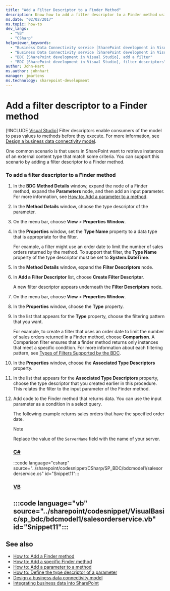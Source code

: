 ```yaml
---
title: "Add a Filter Descriptor to a Finder Method"
description: Know how to add a filter descriptor to a Finder method using the BDC Method Details window in Visual Studio.
ms.date: "02/02/2017"
ms.topic: how-to
dev_langs:
  - "VB"
  - "CSharp"
helpviewer_keywords:
  - "Business Data Connectivity service [SharePoint development in Visual Studio], filter descriptors"
  - "Business Data Connectivity service [SharePoint development in Visual Studio], add a filter"
  - "BDC [SharePoint development in Visual Studio], add a filter"
  - "BDC [SharePoint development in Visual Studio], filter descriptors"
author: John-Hart
ms.author: johnhart
manager: jmartens
ms.technology: sharepoint-development
---
```

# Add a filter descriptor to a Finder method

 [!INCLUDE [Visual Studio](~/includes/applies-to-version/vs-windows-only.md)]
  Filter descriptors enable consumers of the model to pass values to methods before they execute. For more information, see [Design a business data connectivity model](../sharepoint/designing-a-business-data-connectivity-model.md).

 One common scenario is that users in SharePoint want to retrieve instances of an external content type that match some criteria. You can support this scenario by adding a filter descriptor to a Finder method.

### To add a filter descriptor to a Finder method

1. In the **BDC Method Details** window, expand the node of a Finder method, expand the **Parameters** node, and then add an input parameter. For more information, see [How to: Add a parameter to a method](../sharepoint/how-to-add-a-parameter-to-a-method.md).

2. In the **Method Details** window, choose the type descriptor of the parameter.

3. On the menu bar, choose **View** > **Properties Window**.

4. In the **Properties** window, set the **Type Name** property to a data type that is appropriate for the filter.

     For example, a filter might use an order date to limit the number of sales orders returned by the method. To support that filter, the **Type Name** property of the type descriptor must be set to **System.DateTime**.

5. In the **Method Details** window, expand the **Filter Descriptors** node.

6. In **Add a Filter Descriptor** list, choose **Create Filter Descriptor**.

     A new filter descriptor appears underneath the **Filter Descriptors** node.

7. On the menu bar, choose **View** > **Properties Window**.

8. In the **Properties** window, choose the **Type** property.

9. In the list that appears for the **Type** property, choose the filtering pattern that you want.

     For example, to create a filter that uses an order date to limit the number of sales orders returned in a Finder method, choose **Comparison**. A Comparison filter ensures that a finder method returns only instances that meet a specific condition. For more information about each filtering pattern, see [Types of Filters Supported by the BDC](/previous-versions/office/developer/sharepoint-2010/ee556392(v=office.14)).

10. In the **Properties** window, choose the **Associated Type Descriptors** property.

11. In the list that appears for the **Associated Type Descriptors** property, choose the type descriptor that you created earlier in this procedure. This relates the filter to the input parameter of the Finder method.

12. Add code to the Finder method that returns data. You can use the input parameter as a condition in a select query.

     The following example returns sales orders that have the specified order date.

    > [!NOTE]
    > Replace the value of the `ServerName` field with the name of your server.

     ### [C#](#tab/csharp)
     :::code language="csharp" source="../sharepoint/codesnippet/CSharp/SP_BDC/bdcmodel1/salesorderservice.cs" id="Snippet11":::

     ### [VB](#tab/vb)
     :::code language="vb" source="../sharepoint/codesnippet/VisualBasic/sp_bdc/bdcmodel1/salesorderservice.vb" id="Snippet11":::
     ---

## See also
- [How to: Add a Finder method](../sharepoint/how-to-add-a-finder-method.md)
- [How to: Add a specific Finder method](../sharepoint/how-to-add-a-specific-finder-method.md)
- [How to: Add a parameter to a method](../sharepoint/how-to-add-a-parameter-to-a-method.md)
- [How to: Define the type descriptor of a parameter](../sharepoint/how-to-define-the-type-descriptor-of-a-parameter.md)
- [Design a business data connectivity model](../sharepoint/designing-a-business-data-connectivity-model.md)
- [Integrating business data into SharePoint](../sharepoint/integrating-business-data-into-sharepoint.md)
